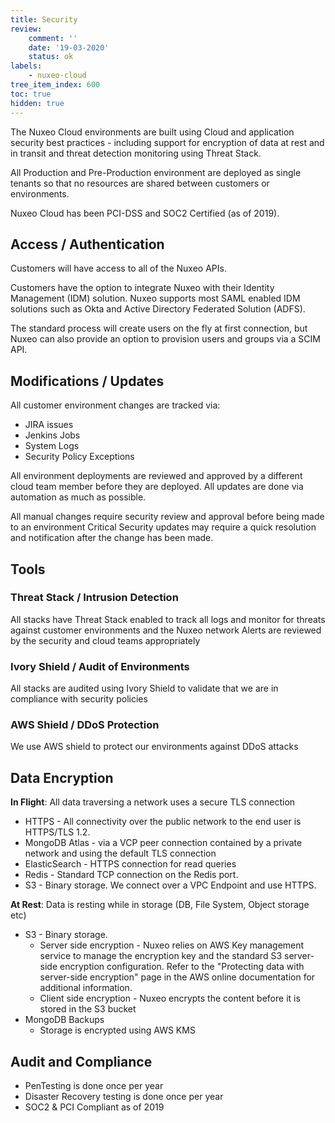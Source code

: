 ```yaml
---
title: Security
review:
    comment: ''
    date: '19-03-2020'
    status: ok
labels:
    - nuxeo-cloud
tree_item_index: 600
toc: true
hidden: true
---
```


The Nuxeo Cloud environments are built using Cloud and application security best practices - including support for encryption of data at rest and in transit and threat detection monitoring using Threat Stack.

All Production and Pre-Production environment are deployed as single tenants so that no resources are shared between customers or environments.

Nuxeo Cloud has been PCI-DSS and SOC2 Certified (as of 2019).

## Access / Authentication

Customers will have access to all of the Nuxeo APIs.

Customers have the option to integrate Nuxeo with their Identity Management (IDM) solution. Nuxeo supports most SAML enabled IDM solutions such as Okta and Active Directory Federated Solution (ADFS).

The standard process will create users on the fly at first connection, but Nuxeo can also provide an option to provision users and groups via a SCIM API.

## Modifications / Updates

All customer environment changes are tracked via:
- JIRA issues
- Jenkins Jobs
- System Logs
- Security Policy Exceptions

All environment deployments are reviewed and approved by a different cloud team member before they are deployed. All updates are done via automation as much as possible.

All manual changes require security review and approval before being made to an environment
Critical Security updates may require a quick resolution and notification after the change has been made.

## Tools

### Threat Stack / Intrusion Detection

All stacks have Threat Stack enabled to track all logs and monitor for threats against customer environments and the Nuxeo network
Alerts are reviewed by the security and cloud teams appropriately

### Ivory Shield / Audit of Environments

All stacks are audited using Ivory Shield to validate that we are in compliance with security policies

### AWS Shield / DDoS Protection

We use AWS shield to protect our environments against DDoS attacks

## Data Encryption

**In Flight**: All data traversing a network uses a secure TLS connection
- HTTPS - All connectivity over the public network to the end user is HTTPS/TLS 1.2.
- MongoDB Atlas - via a VCP peer connection contained by a private network and using the default TLS connection
- ElasticSearch - HTTPS connection for read queries
- Redis - Standard TCP connection on the Redis port.
- S3 - Binary storage. We connect over a VPC Endpoint and use HTTPS.

**At Rest**: Data is resting while in storage (DB, File System, Object storage etc)
- S3 - Binary storage.
  - Server side encryption - Nuxeo relies on AWS Key management service to manage the encryption key and the standard S3 server-side encryption configuration. Refer to the "Protecting data with server-side encryption" page in the AWS online documentation for additional information.
  - Client side encryption - Nuxeo encrypts the content before it is stored in the S3 bucket
- MongoDB Backups
  - Storage is encrypted using AWS KMS

## Audit and Compliance

- PenTesting is done once per year
- Disaster Recovery testing is done once per year
- SOC2 & PCI Compliant as of 2019
